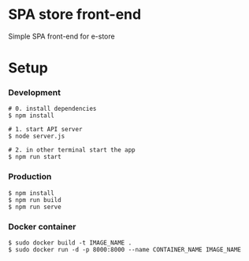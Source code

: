 # SPA store front-end

Simple SPA front-end for e-store

# Setup

### Development

```
# 0. install dependencies
$ npm install

# 1. start API server
$ node server.js

# 2. in other terminal start the app
$ npm run start
```

### Production

```
$ npm install
$ npm run build
$ npm run serve
```

### Docker container

```
$ sudo docker build -t IMAGE_NAME .
$ sudo docker run -d -p 8000:8000 --name CONTAINER_NAME IMAGE_NAME
```
